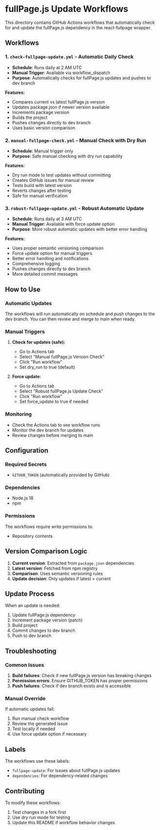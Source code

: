 # fullPage.js Update Workflows

This directory contains GitHub Actions workflows that automatically check for and update the fullPage.js dependency in the react-fullpage wrapper.

## Workflows

### 1. `check-fullpage-update.yml` - Automatic Daily Check
- **Schedule**: Runs daily at 2 AM UTC
- **Manual Trigger**: Available via workflow_dispatch
- **Purpose**: Automatically checks for fullPage.js updates and pushes to dev branch

**Features:**
- Compares current vs latest fullPage.js version
- Updates package.json if newer version available
- Increments package version
- Builds the project
- Pushes changes directly to dev branch
- Uses basic version comparison

### 2. `manual-fullpage-check.yml` - Manual Check with Dry Run
- **Schedule**: Manual trigger only
- **Purpose**: Safe manual checking with dry run capability

**Features:**
- Dry run mode to test updates without committing
- Creates GitHub issues for manual review
- Tests build with latest version
- Reverts changes after testing
- Safe for manual verification

### 3. `robust-fullpage-update.yml` - Robust Automatic Update
- **Schedule**: Runs daily at 3 AM UTC
- **Manual Trigger**: Available with force update option
- **Purpose**: More robust automatic updates with better error handling

**Features:**
- Uses proper semantic versioning comparison
- Force update option for manual triggers
- Better error handling and notifications
- Comprehensive logging
- Pushes changes directly to dev branch
- More detailed commit messages

## How to Use

### Automatic Updates
The workflows will run automatically on schedule and push changes to the dev branch. You can then review and merge to main when ready.

### Manual Triggers

1. **Check for updates (safe):**
   - Go to Actions tab
   - Select "Manual fullPage.js Version Check"
   - Click "Run workflow"
   - Set dry_run to true (default)

2. **Force update:**
   - Go to Actions tab
   - Select "Robust fullPage.js Update Check"
   - Click "Run workflow"
   - Set force_update to true if needed

### Monitoring

- Check the Actions tab to see workflow runs
- Monitor the dev branch for updates
- Review changes before merging to main

## Configuration

### Required Secrets
- `GITHUB_TOKEN` (automatically provided by GitHub)

### Dependencies
- Node.js 18
- npm

### Permissions
The workflows require write permissions to:
- Repository contents

## Version Comparison Logic

1. **Current version**: Extracted from `package.json` dependencies
2. **Latest version**: Fetched from npm registry
3. **Comparison**: Uses semantic versioning rules
4. **Update decision**: Only updates if latest > current

## Update Process

When an update is needed:
1. Update fullPage.js dependency
2. Increment package version (patch)
3. Build project
4. Commit changes to dev branch
5. Push to dev branch

## Troubleshooting

### Common Issues

1. **Build failures**: Check if new fullPage.js version has breaking changes
2. **Permission errors**: Ensure GITHUB_TOKEN has proper permissions
3. **Push failures**: Check if dev branch exists and is accessible

### Manual Override

If automatic updates fail:
1. Run manual check workflow
2. Review the generated issue
3. Test locally if needed
4. Use force update option if necessary

## Labels

The workflows use these labels:
- `fullpage-update`: For issues about fullPage.js updates
- `dependencies`: For dependency-related changes

## Contributing

To modify these workflows:
1. Test changes in a fork first
2. Use dry run mode for testing
3. Update this README if workflow behavior changes 